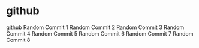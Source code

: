 # github
github
Random Commit 1
Random Commit 2
Random Commit 3
Random Commit 4
Random Commit 5
Random Commit 6
Random Commit 7
Random Commit 8
